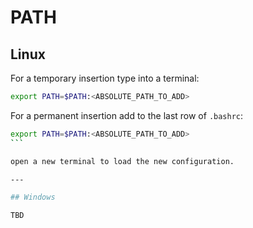 # PATH

## Linux

For a temporary insertion type into a terminal:

```bash
export PATH=$PATH:<ABSOLUTE_PATH_TO_ADD>
```

For a permanent insertion add to the last row of `.bashrc`:

````bash
export PATH=$PATH:<ABSOLUTE_PATH_TO_ADD>
```

open a new terminal to load the new configuration.

---

## Windows

TBD
